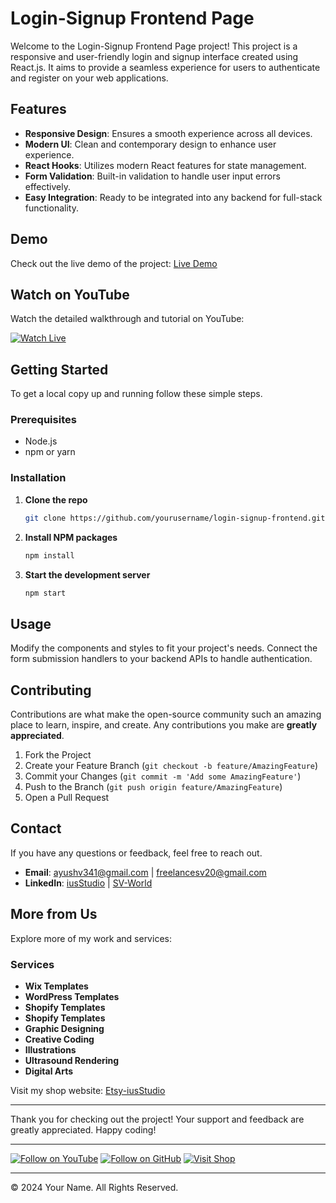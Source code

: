 # Login-Signup Frontend Page

Welcome to the Login-Signup Frontend Page project! This project is a responsive and user-friendly login and signup interface created using React.js. It aims to provide a seamless experience for users to authenticate and register on your web applications.

## Features

- **Responsive Design**: Ensures a smooth experience across all devices.
- **Modern UI**: Clean and contemporary design to enhance user experience.
- **React Hooks**: Utilizes modern React features for state management.
- **Form Validation**: Built-in validation to handle user input errors effectively.
- **Easy Integration**: Ready to be integrated into any backend for full-stack functionality.

## Demo

Check out the live demo of the project: [Live Demo](https://your-demo-link.com)

## Watch on YouTube

Watch the detailed walkthrough and tutorial on YouTube:

[![Watch Live](https://img.youtube.com/vi/fyKhkrfgPSw/0.jpg)](https://www.youtube.com/watch?v=fyKhkrfgPSw)

## Getting Started

To get a local copy up and running follow these simple steps.

### Prerequisites

- Node.js
- npm or yarn

### Installation

1. **Clone the repo**
   ```sh
   git clone https://github.com/yourusername/login-signup-frontend.git
   ```
2. **Install NPM packages**
   ```sh
   npm install
   ```
3. **Start the development server**
   ```sh
   npm start
   ```

## Usage

Modify the components and styles to fit your project's needs. Connect the form submission handlers to your backend APIs to handle authentication.

## Contributing

Contributions are what make the open-source community such an amazing place to learn, inspire, and create. Any contributions you make are **greatly appreciated**.

1. Fork the Project
2. Create your Feature Branch (`git checkout -b feature/AmazingFeature`)
3. Commit your Changes (`git commit -m 'Add some AmazingFeature'`)
4. Push to the Branch (`git push origin feature/AmazingFeature`)
5. Open a Pull Request

## Contact

If you have any questions or feedback, feel free to reach out.

- **Email**: ayushv341@gmail.com | freelancesv20@gmail.com
- **LinkedIn**: [iusStudio](https://www.linkedin.com/in/ius-studio-770837309?utm_source=share&utm_campaign=share_via&utm_content=profile&utm_medium=android_app ) | [SV-World](https://www.linkedin.com/in/sv-world?utm_source=share&utm_campaign=share_via&utm_content=profile&utm_medium=android_app)

## More from Us

Explore more of my work and services:

### Services

- **Wix Templates**
- **WordPress Templates**
- **Shopify Templates**
- **Shopify Templates**
- **Graphic Designing**
- **Creative Coding**
- **Illustrations**
- **Ultrasound Rendering**
- **Digital Arts**

Visit my shop website: [Etsy-iusStudio](https://www.etsy.com/in-en/shop/iusStudio)

---

Thank you for checking out the project! Your support and feedback are greatly appreciated. Happy coding!

---

[![Follow on YouTube](https://img.shields.io/badge/YouTube-Follow-red?logo=youtube)](https://www.youtube.com/@iusStudio.learnings)
[![Follow on GitHub](https://img.shields.io/github/followers/yourusername?label=Follow&style=social)](https://github.com/yourusername)
[![Visit Shop](https://img.shields.io/badge/Visit-Shop-green)](https://www.etsy.com/in-en/shop/iusStudio)

---

© 2024 Your Name. All Rights Reserved.
